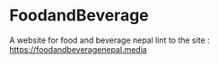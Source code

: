 # FoodandBeverage
 A website for food and beverage nepal
lint to the site : https://foodandbeveragenepal.media
